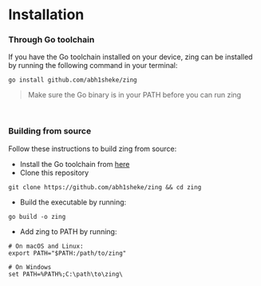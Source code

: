 # Installation

### Through Go toolchain
If you have the Go toolchain installed on your device, zing can be installed by running the following command in your terminal:
```
go install github.com/abh1sheke/zing
```

> Make sure the Go binary is in your PATH before you can run zing

<br />

### Building from source
Follow these instructions to build zing from source:
  * Install the Go toolchain from [here](https://go.dev/doc/install)
  * Clone this repository
  ```
  git clone https://github.com/abh1sheke/zing && cd zing
  ```
  * Build the executable by running:
  ```
  go build -o zing
  ```
  * Add zing to PATH by running:
  ```
  # On macOS and Linux:
  export PATH="$PATH:/path/to/zing"

  # On Windows
  set PATH=%PATH%;C:\path\to\zing\
  ```
